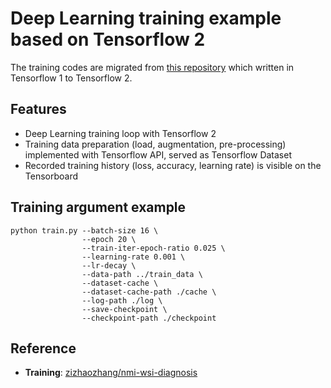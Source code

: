 # Deep Learning training example based on Tensorflow 2

The training codes are migrated from [this repository](https://github.com/zizhaozhang/nmi-wsi-diagnosis/tree/master/segmentation) which written in Tensorflow 1 to Tensorflow 2.

## Features
* Deep Learning training loop with Tensorflow 2
* Training data preparation (load, augmentation, pre-processing) implemented with Tensorflow API, served as Tensorflow Dataset
* Recorded training history (loss, accuracy, learning rate) is visible on the Tensorboard

## Training argument example

```
python train.py --batch-size 16 \
                --epoch 20 \
                --train-iter-epoch-ratio 0.025 \
                --learning-rate 0.001 \
                --lr-decay \
                --data-path ../train_data \
                --dataset-cache \
                --dataset-cache-path ./cache \
                --log-path ./log \
                --save-checkpoint \
                --checkpoint-path ./checkpoint
```

## Reference
* **Training**: [zizhaozhang/nmi-wsi-diagnosis](https://github.com/zizhaozhang/nmi-wsi-diagnosis)
